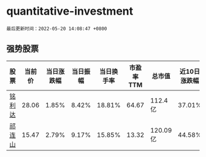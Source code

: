 # quantitative-investment

`最后更新时间：2022-05-20 14:08:47 +0800`

## 强势股票

|股票|当前价|当日涨跌幅|当日振幅|当日换手率|市盈率TTM|总市值|近10日涨跌幅|
|----|----|----|----|----|----|----|----|
|[铭利达](https://xueqiu.com/S/SZ301268)|28.06|1.85%|8.42%|18.81%|64.67|112.4亿|37.01%|
|[祁连山](https://xueqiu.com/S/SH600720)|15.47|2.79%|9.17%|15.85%|13.32|120.09亿|44.58%|
